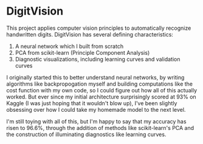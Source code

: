 # DigitVision

This project applies computer vision principles to automatically recognize handwritten digits.  DigitVision has several defining characteristics:

1.  A neural network which I built from scratch
2.  PCA from scikit-learn (Principle Component Analysis)
3.  Diagnostic visualizations, including learning curves and validation curves

I originally started this to better understand neural networks, by writing algorithms like backpropogation myself and building computations like the cost function with my own code, so I could figure out how all of this actually worked.  But ever since my initial architecture surprisingly scored at 93% on Kaggle (I was just hoping that it wouldn't blow up), I've been slightly obsessing over how I could take my homemade model to the next level.  

I'm still toying with all of this, but I'm happy to say that my accuracy has risen to 96.6%, through the addition of methods like scikit-learn's PCA and the construction of illuminating diagnostics like learning curves.
